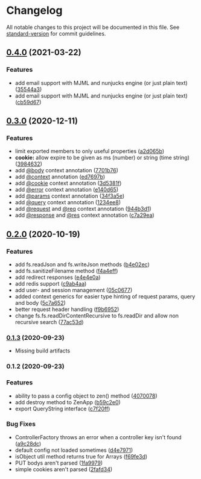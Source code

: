 # Changelog

All notable changes to this project will be documented in this file. See [standard-version](https://github.com/conventional-changelog/standard-version) for commit guidelines.

## [0.4.0](https://github.com/sahachide/ZenTS/compare/v0.3.0...v0.4.0) (2021-03-22)


### Features

* add email support with MJML and nunjucks engine (or just plain text) ([35544a3](https://github.com/sahachide/ZenTS/commit/35544a30c5fdda2f8943d42433c5b9015ec6d4f3))
* add email support with MJML and nunjucks engine (or just plain text) ([cb59d67](https://github.com/sahachide/ZenTS/commit/cb59d67180a4b5165ed4372c47f8fd9d9c8d87ba))

## [0.3.0](https://github.com/sahachide/ZenTS/compare/v0.2.0...v0.3.0) (2020-12-11)


### Features

* limit exported members to only useful properties ([a2d065b](https://github.com/sahachide/ZenTS/commit/a2d065b22aadadc9cac8e41331812a45de82fc37))
* **cookie:** allow expire to be given as ms (number) or string (time string) ([3984632](https://github.com/sahachide/ZenTS/commit/3984632cc58b470f21638649d71d00a1047ef970))
* add [@body](https://github.com/body) context annotation ([7701b76](https://github.com/sahachide/ZenTS/commit/7701b76b8f0417087b7b15e9b5eeed5baa199df5))
* add [@context](https://github.com/context) annotation ([ed7697b](https://github.com/sahachide/ZenTS/commit/ed7697bdbe0d0523e01bbd8d28f805e0b353586c))
* add [@cookie](https://github.com/cookie) context annotation ([3d5381f](https://github.com/sahachide/ZenTS/commit/3d5381f8e44d17747ecbf288e26ccfaa3e857d9a))
* add [@error](https://github.com/error) context annotation ([e140d65](https://github.com/sahachide/ZenTS/commit/e140d655e06102e38f14e534003379a003201403))
* add [@params](https://github.com/params) context annotation ([34f3a5e](https://github.com/sahachide/ZenTS/commit/34f3a5e7c2d7244335f5b4ca34657b72834a20b7))
* add [@query](https://github.com/query) context annotation ([1234ee8](https://github.com/sahachide/ZenTS/commit/1234ee86390922f24819fa383349edc2cf800b53))
* add [@request](https://github.com/request) and [@req](https://github.com/req) context annotation ([944b3d1](https://github.com/sahachide/ZenTS/commit/944b3d106328cc91dc6c0f4f9a7be326550296a2))
* add [@response](https://github.com/response) and [@res](https://github.com/res) context annotation ([c7a29ea](https://github.com/sahachide/ZenTS/commit/c7a29ead7b7fce761480cab7d7ec4e27ae4ad685))

## [0.2.0](https://github.com/sahachide/ZenTS/compare/v0.1.2...v0.2.0) (2020-10-19)


### Features

* add fs.readJson and fs.writeJson methods ([b4e02ec](https://github.com/sahachide/ZenTS/commit/b4e02ecc1782d816c88f0b1bf73e15bc65816a7a))
* add fs.sanitizeFilename method ([f4a4eff](https://github.com/sahachide/ZenTS/commit/f4a4eff04ce3fed235c5cc86043cf6c3577a2b9f))
* add redirect responses ([e4e4e0a](https://github.com/sahachide/ZenTS/commit/e4e4e0aadd82d0067b2f4803e6ba88741f3de8f6))
* add redis support ([c9ab4aa](https://github.com/sahachide/ZenTS/commit/c9ab4aa5f31e9c827eaf8245c0c9111e952a7a94))
* add user- and session management ([05c0677](https://github.com/sahachide/ZenTS/commit/05c0677216752b67f8342e3ee3328934dea91bde))
* added context generics for easier type hinting of request params, query and body ([5c7a652](https://github.com/sahachide/ZenTS/commit/5c7a6524c816658c21850902487a477bbd3c9d52))
* better request header handling ([f9b6952](https://github.com/sahachide/ZenTS/commit/f9b6952e8767a522ab52f4d9c19058ca8dfd2879))
* change fs.fs.readDirContentRecursive to fs.readDir and allow non recursive search ([77ac53d](https://github.com/sahachide/ZenTS/commit/77ac53d6962b2f949bdf7cfbe170e86271e440ce))

### [0.1.3](https://github.com/sahachide/ZenTS/compare/v0.1.2...v0.1.3) (2020-09-23)

- Missing build artifacts

### 0.1.2 (2020-09-23)

### Features

* ability to pass a config object to zen() method ([4070078](https://github.com/sahachide/ZenTS/commit/4070078948350e5fb574b96b7100e8307d5ce793))
* add destroy method to ZenApp ([b59c2e0](https://github.com/sahachide/ZenTS/commit/b59c2e044537c215a4c219dbadf1dba8999df06f))
* export QueryString interface ([c7f20ff](https://github.com/sahachide/ZenTS/commit/c7f20ff5e6ecc37fd8f3fd5e9bb98606164051b6))


### Bug Fixes

* ControllerFactory throws an error when a controller key isn't found ([a9c28dc](https://github.com/sahachide/ZenTS/commit/a9c28dca28f90198b17f25967a0d414f6c734962))
* default config not loaded sometimes ([d4e7971](https://github.com/sahachide/ZenTS/commit/d4e79715d28ed187520fd2280c3e5cd7155e266c))
* isObject util method returns true for Arrays ([f69fe3d](https://github.com/sahachide/ZenTS/commit/f69fe3de6eb481ef8989cb5b18065cc63e1160dd))
* PUT bodys aren't parsed ([1fa9979](https://github.com/sahachide/ZenTS/commit/1fa9979e808130a6430def1b96ac420696c9dd49))
* simple cookies aren't parsed ([2fafd34](https://github.com/sahachide/ZenTS/commit/2fafd346c5ba91afc71bce682a8eb6f087a61063))
